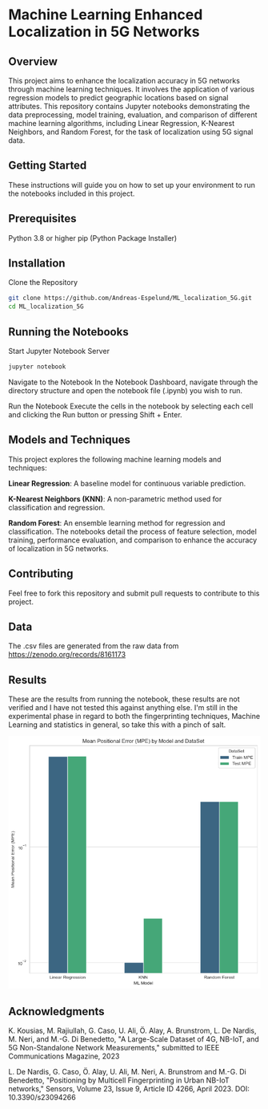 # Machine Learning Enhanced Localization in 5G Networks
## Overview
This project aims to enhance the localization accuracy in 5G networks through machine learning techniques. It involves the application of various regression models to predict geographic locations based on signal attributes. This repository contains Jupyter notebooks demonstrating the data preprocessing, model training, evaluation, and comparison of different machine learning algorithms, including Linear Regression, K-Nearest Neighbors, and Random Forest, for the task of localization using 5G signal data.

## Getting Started
These instructions will guide you on how to set up your environment to run the notebooks included in this project.

## Prerequisites
Python 3.8 or higher
pip (Python Package Installer)

## Installation
Clone the Repository

```bash
git clone https://github.com/Andreas-Espelund/ML_localization_5G.git
cd ML_localization_5G
```


## Running the Notebooks
Start Jupyter Notebook Server

``` bash
jupyter notebook
```

Navigate to the Notebook
In the Notebook Dashboard, navigate through the directory structure and open the notebook file (.ipynb) you wish to run.

Run the Notebook
Execute the cells in the notebook by selecting each cell and clicking the Run button or pressing Shift + Enter.

## Models and Techniques
This project explores the following machine learning models and techniques:

**Linear Regression**: A baseline model for continuous variable prediction.

**K-Nearest Neighbors (KNN)**: A non-parametric method used for classification and regression.

**Random Forest**: An ensemble learning method for regression and classification.
The notebooks detail the process of feature selection, model training, performance evaluation, and comparison to enhance the accuracy of localization in 5G networks.

## Contributing
Feel free to fork this repository and submit pull requests to contribute to this project.


## Data
The .csv files are generated from the raw data from
https://zenodo.org/records/8161173


## Results
These are the results from running the notebook, these results are not verified and I have not
tested this against anything else. I'm still in the experimental phase in regard to both the fingerprinting
techniques, Machine Learning and statistics in general, so take this with a pinch of salt.


![Plot](plot.png)

## Acknowledgments

K. Kousias, M. Rajiullah, G. Caso, U. Ali, Ö. Alay, A. Brunstrom, L. De Nardis, M. Neri, and M.-G. Di Benedetto, "A Large-Scale Dataset of 4G, NB-IoT, and 5G Non-Standalone Network Measurements," submitted to IEEE Communications Magazine, 2023

L. De Nardis, G. Caso, Ö. Alay, U. Ali, M. Neri, A. Brunstrom and M.-G. Di Benedetto, "Positioning by Multicell Fingerprinting in Urban NB-IoT networks," Sensors, Volume 23, Issue 9, Article ID 4266, April 2023. DOI: 10.3390/s23094266